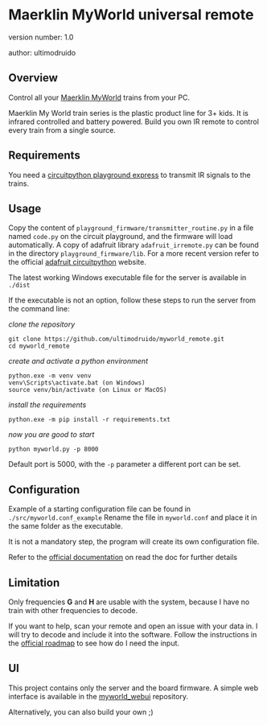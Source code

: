 Maerklin MyWorld universal remote
=================================

version number: 1.0

author: ultimodruido

Overview
--------

Control all your [Maerklin MyWorld](https://www.maerklin.de/de/lp/2020/willkommen-bei-my-world) 
trains from your PC.

Maerklin My World train series is the plastic product line for 3+ kids. It is infrared controlled and battery powered.
Build you own IR remote to control every train from a single source.


Requirements
------------

You need a [circuitpython playground express](https://www.adafruit.com/product/3333) to transmit IR signals to the trains.


Usage
-----

Copy the content of `playground_firmware/transmitter_routine.py` in a file named `code.py` on the circuit playground, 
and the firmware will load automatically.
A copy of adafruit library `adafruit_irremote.py` can be found in the directory `playground_firmware/lib`. 
For a more recent version refer to the official 
[adafruit circuitpython](https://docs.circuitpython.org/en/latest/docs/index.html) website.

The latest working Windows executable file for the server is available in `./dist`

If the executable is not an option, follow these steps to run the server from the command line:

_clone the repository_
```
git clone https://github.com/ultimodruido/myworld_remote.git
cd myworld_remote
```
_create and activate a python environment_
```
python.exe -m venv venv
venv\Scripts\activate.bat (on Windows)
source venv/bin/activate (on Linux or MacOS)
```
_install the requirements_
```
python.exe -m pip install -r requirements.txt
```
_now you are good to start_
```
python myworld.py -p 8000
```

Default port is 5000, with the `-p` parameter a different port can be set.

Configuration
-------------

Example of a starting configuration file can be found in `./src/myworld.conf_example`
Rename the file in `myworld.conf` and place it in the same folder as the executable.

It is not a mandatory step, the program will create its own configuration file.

Refer to the [official documentation](https://myworld-remote.readthedocs.io) on read the doc for further details

Limitation
--

Only frequencies __G__ and __H__ are usable with the system, because I have no train with other frequencies to decode.

If you want to help, scan your remote and open an issue with your data in. 
I will try to decode and include it into the software. Follow the instructions 
in the [official roadmap](https://myworld-remote.readthedocs.io/en/latest/roadmap.html) to see how do I need the input.

UI
--

This project contains only the server and the board firmware.
A simple web interface is available in the [myworld_webui](https://github.com/ultimodruido/myworld_webui) repository.

Alternatively, you can also build your own ;)
